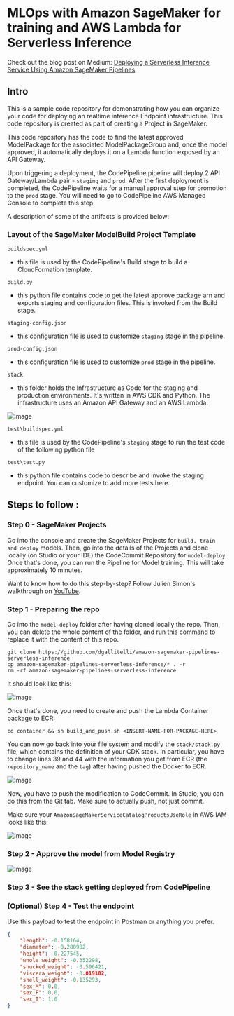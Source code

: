 # MLOps with Amazon SageMaker for training and AWS Lambda for Serverless Inference

Check out the blog post on Medium: [Deploying a Serverless Inference Service Using Amazon SageMaker Pipelines](https://sofian-hamiti.medium.com/deploying-a-serverless-inference-service-with-amazon-sagemaker-pipelines-2d2f3cc96c39)

## Intro

This is a sample code repository for demonstrating how you can organize your code for deploying an realtime inference Endpoint infrastructure. This code repository is created as part of creating a Project in SageMaker. 

This code repository has the code to find the latest approved ModelPackage for the associated ModelPackageGroup and, once the model approved, it automatically deploys it on a Lambda function exposed by an API Gateway. 

Upon triggering a deployment, the CodePipeline pipeline will deploy 2 API Gateway/Lambda pair - `staging` and `prod`. After the first deployment is completed, the CodePipeline waits for a manual approval step for promotion to the `prod` stage. You will need to go to CodePipeline AWS Managed Console to complete this step.


A description of some of the artifacts is provided below:


### Layout of the SageMaker ModelBuild Project Template

`buildspec.yml`
 - this file is used by the CodePipeline's Build stage to build a CloudFormation template.

`build.py`
 - this python file contains code to get the latest approve package arn and exports staging and configuration files. This is invoked from the Build stage.

`staging-config.json`
 - this configuration file is used to customize `staging` stage in the pipeline. 

`prod-config.json`
 - this configuration file is used to customize `prod` stage in the pipeline. 

`stack`
 - this folder holds the Infrastructure as Code for the staging and production environments. It's written in AWS CDK and Python. The infrastructure uses an Amazon API Gateway and an AWS Lambda: 

![image](https://miro.medium.com/max/2400/1*Pi48flayscFAbZ3vKagREA.png)

`test\buildspec.yml`
  - this file is used by the CodePipeline's `staging` stage to run the test code of the following python file

`test\test.py`
  - this python file contains code to describe and invoke the staging endpoint. You can customize to add more tests here.

## Steps to follow : 

### Step 0 - SageMaker Projects

Go into the console and create the SageMaker Projects for `build, train and deploy` models. Then, go into the details of the Projects and clone locally (on Studio or your IDE) the CodeCommit Repository for `model-deploy`. Once that's done, you can run the Pipeline for Model training. This will take approximately 10 minutes. 

Want to know how to do this step-by-step? Follow Julien Simon's walkthrough on [YouTube](https://www.youtube.com/watch?v=Hvz2GGU3Z8g&feature=emb_title).

### Step 1 - Preparing the repo

Go into the `model-deploy` folder after having cloned locally the repo. Then, you can delete the whole content of the folder, and run this command to replace it with the content of this repo.

```
git clone https://github.com/dgallitelli/amazon-sagemaker-pipelines-serverless-inference
cp amazon-sagemaker-pipelines-serverless-inference/* . -r
rm -rf amazon-sagemaker-pipelines-serverless-inference
```

It should look like this:

![image](https://miro.medium.com/max/2400/1*gYY3IocO1uK2cz3Uur0DlA.png)

Once that's done, you need to create and push the Lambda Container package to ECR:

```
cd container && sh build_and_push.sh <INSERT-NAME-FOR-PACKAGE-HERE>
```

You can now go back into your file system and modify the `stack/stack.py` file, which contains the definition of your CDK stack. In particular, you have to change lines 39 and 44 with the information you get from ECR (the `repository_name` and the `tag`) after having pushed the Docker to ECR.

![image](https://miro.medium.com/max/521/1*q-2QApN_gatw0mpC7qp1cQ.png)

Now, you have to push the modification to CodeCommit. In Studio, you can do this from the Git tab. Make sure to actually push, not just commit.

Make sure your `AmazonSageMakerServiceCatalogProductsUseRole` in AWS IAM looks like this:

![image](https://miro.medium.com/max/571/1*NpCKyFrQ1Q4mTDPjtBcNYg.png)

### Step 2 - Approve the model from Model Registry

![image](https://miro.medium.com/max/700/1*HrIa7Thc0KLnBHFQVHvy_Q.png)

### Step 3 - See the stack getting deployed from CodePipeline

### (Optional) Step 4 - Test the endpoint

Use this payload to test the endpoint in Postman or anything you prefer.

```json
{
    "length": -0.158164,
    "diameter": -0.280982,
    "height": -0.227545,
    "whole_weight": -0.352298,
    "shucked_weight": -0.596421,
    "viscera_weight": -0.019102,
    "shell_weight": -0.135293,
    "sex_M": 0.0,
    "sex_F": 0.0,
    "sex_I": 1.0
}
```